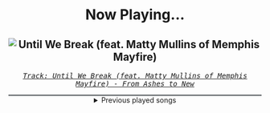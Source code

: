 <div align="center"> 
<h1>Now Playing...</h1>

![Until We Break (feat. Matty Mullins of Memphis Mayfire)](https://i.scdn.co/image/ab67616d00001e025b034df17ae56b56d7a1cbc2)
--
_<samp><a href="https://open.spotify.com/track/3uRuVa1eBgOjfsCegIq1lb">Track: Until We Break (feat. Matty Mullins of Memphis Mayfire) - From Ashes to New</a></samp>_

<div style="border: 1px #4B5054 solid"></div>
<details>
  <summary>
    Previous played songs
  </summary>
  <table>
    <thead>
      <tr>
        <th>
          Artist
        </th>
        <th>
          Song
        </th>
        <th>
          Link
        </th>
      </tr>
    </thead>
    <tbody>
      <tr><td>From Ashes to New</td><td>Until We Break (feat. Matty Mullins of Memphis Mayfire)</td><td><a href="https://open.spotify.com/track/3uRuVa1eBgOjfsCegIq1lb">https://open.spotify.com/track/3uRuVa1eBgOjfsCegIq1lb</a></td></tr><tr><td>Bury Tomorrow</td><td>Black Flame - Single Edit</td><td><a href="https://open.spotify.com/track/6REc2Tq4G2RW5zKXtusTLF">https://open.spotify.com/track/6REc2Tq4G2RW5zKXtusTLF</a></td></tr><tr><td>Motionless In White</td><td>Timebomb</td><td><a href="https://open.spotify.com/track/3Mol9yc6kEdpu8lKEvsune">https://open.spotify.com/track/3Mol9yc6kEdpu8lKEvsune</a></td></tr><tr><td>Architects</td><td>Meteor</td><td><a href="https://open.spotify.com/track/0d2mj7p92bZEckjowsc1a4">https://open.spotify.com/track/0d2mj7p92bZEckjowsc1a4</a></td></tr><tr><td>Dayseeker</td><td>Neon Grave</td><td><a href="https://open.spotify.com/track/4pehGtiMD6B2WZHsKmr3oo">https://open.spotify.com/track/4pehGtiMD6B2WZHsKmr3oo</a></td></tr><tr><td>The Plot In You</td><td>Divide</td><td><a href="https://open.spotify.com/track/1sp1NrbrCjJ82c5KjelUpr">https://open.spotify.com/track/1sp1NrbrCjJ82c5KjelUpr</a></td></tr><tr><td>Upon A Burning Body</td><td>Built from War</td><td><a href="https://open.spotify.com/track/3ZgxVUl8xoSBb4XThOZ4HL">https://open.spotify.com/track/3ZgxVUl8xoSBb4XThOZ4HL</a></td></tr><tr><td>From Ashes to New</td><td>Panic</td><td><a href="https://open.spotify.com/track/6MOm4FSE2fk1NFd5fcqoSq">https://open.spotify.com/track/6MOm4FSE2fk1NFd5fcqoSq</a></td></tr><tr><td>Bury Tomorrow</td><td>Heretic (feat. Loz Taylor)</td><td><a href="https://open.spotify.com/track/1lHqZm5MsAc7wZ7W95KcOe">https://open.spotify.com/track/1lHqZm5MsAc7wZ7W95KcOe</a></td></tr><tr><td>Ice Nine Kills</td><td>Rainy Day</td><td><a href="https://open.spotify.com/track/3AkCkuC8LuRFEnvyKBQUOg">https://open.spotify.com/track/3AkCkuC8LuRFEnvyKBQUOg</a></td></tr><tr><td>Architects</td><td>a new moral low ground</td><td><a href="https://open.spotify.com/track/2XNJNwSOq8tLWhQ5a9sGBb">https://open.spotify.com/track/2XNJNwSOq8tLWhQ5a9sGBb</a></td></tr><tr><td>Dayseeker</td><td>Without Me</td><td><a href="https://open.spotify.com/track/7oGCVuPEyp6m6DhXkU5Pfs">https://open.spotify.com/track/7oGCVuPEyp6m6DhXkU5Pfs</a></td></tr><tr><td>Caliban</td><td>Dystopia (feat. Christoph Wieczorek of Annisokay)</td><td><a href="https://open.spotify.com/track/0Jp9QFyBjNaqP5e4WjR0BG">https://open.spotify.com/track/0Jp9QFyBjNaqP5e4WjR0BG</a></td></tr><tr><td>Wage War</td><td>The River</td><td><a href="https://open.spotify.com/track/2iLl6cs7VkHya8zEiEMEMD">https://open.spotify.com/track/2iLl6cs7VkHya8zEiEMEMD</a></td></tr><tr><td>The Browning</td><td>Fearless</td><td><a href="https://open.spotify.com/track/50HShZGOSa1zHFQKW0bNoS">https://open.spotify.com/track/50HShZGOSa1zHFQKW0bNoS</a></td></tr><tr><td>Bury Tomorrow</td><td>Boltcutter</td><td><a href="https://open.spotify.com/track/6Qe4DUWhgMt6cKlOJ5mDhc">https://open.spotify.com/track/6Qe4DUWhgMt6cKlOJ5mDhc</a></td></tr><tr><td>Lø Spirit</td><td>What If..?</td><td><a href="https://open.spotify.com/track/4NT37ihhm4DdbW4HuZ3QWB">https://open.spotify.com/track/4NT37ihhm4DdbW4HuZ3QWB</a></td></tr><tr><td>Motionless In White</td><td>Sign of Life</td><td><a href="https://open.spotify.com/track/73QoCfWJJWbRYmm5nCH5Y2">https://open.spotify.com/track/73QoCfWJJWbRYmm5nCH5Y2</a></td></tr><tr><td>Polaris</td><td>Inhumane</td><td><a href="https://open.spotify.com/track/36K5KSqFJOCN9YLmSTkXrG">https://open.spotify.com/track/36K5KSqFJOCN9YLmSTkXrG</a></td></tr><tr><td>Jonathan Young</td><td>God of Greed</td><td><a href="https://open.spotify.com/track/5XvetRD0cuPHveSZQUqse2">https://open.spotify.com/track/5XvetRD0cuPHveSZQUqse2</a></td></tr>
    </tbody>
  </table>
</details>

</div>

